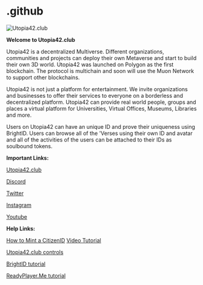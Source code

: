 # .github
<img src="https://pbs.twimg.com/profile_banners/1336367571952676872/1668099174/1500x500" alt="Utopia42.club" title="Welcome" style="display: inline-block; margin: 0 auto; max-width: 500px">

**Welcome to Utopia42.club**

Utopia42 is a decentralized Multiverse. Different organizations, communities and projects can deploy their own Metaverse and start to build their own 3D world. Utopia42 was launched on Polygon as the first blockchain. The protocol is multichain and soon will use the Muon Network to support other blockchains.

Utopia42 is not just a platform for entertainment. We invite organizations and businesses to offer their services to everyone on a borderless and decentralized platform. Utopia42 can provide real world people, groups and places a virtual platform for Universities, Virtual Offices, Museums, Libraries and more.

Users on Utopia42 can have an unique ID and prove their uniqueness using BrightID. Users can browse all of the 'Verses using their own ID and avatar and all of the activities of the users can be attached to their IDs as soulbound tokens.

**Important Links:**

[Utopia42.club](https://utopia42.club/)

[Discord](https://discord.gg/TphaKUZzHx)

[Twitter](https://twitter.com/utopia42c)

[Instagram](https://www.instagram.com/utopia42.club)

[Youtube](https://www.youtube.com/@utopia42club)

**Help Links:**

[How to Mint a CitizenID](https://utopia42club.gitbook.io/docs/how-to-mint-utopia42-citizenid) [Video Tutorial](https://www.youtube.com/watch?v=2W7NknTIufI)

[Utopia42.club controls](https://utopia42club.gitbook.io/docs/utopia42-controls)

[BrightID tutorial](https://brightid.gitbook.io/brightid/)

[ReadyPlayer.Me tutorial](https://support.readyplayer.me/hc/en-us/articles/360020887418-How-to-create-a-3D-avatar-with-Ready-Player-Me-)
